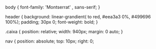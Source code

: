 
body {
         font-family: 'Montserrat' , sans-serif;
         }

header {
        background: linear-grandient( to red, #eea3a3 0%, #499696 100%);
        padding; 30px 0;
        font-weight: bold;
 }

 .caixa {
         position: relative;
         width: 940px;
         margin: 0 auto;
}

nav {
       position: absolute;
       top: 10px;
       right: 0;

